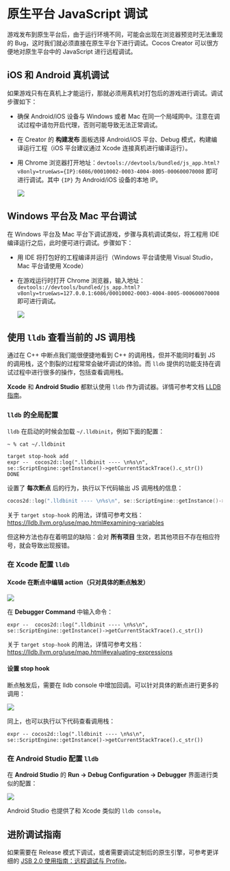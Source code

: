 # 原生平台 JavaScript 调试

游戏发布到原生平台后，由于运行环境不同，可能会出现在浏览器预览时无法重现的 Bug，这时我们就必须直接在原生平台下进行调试。Cocos Creator 可以很方便地对原生平台中的 JavaScript 进行远程调试。

## iOS 和 Android 真机调试

如果游戏只有在真机上才能运行，那就必须用真机对打包后的游戏进行调试。调试步骤如下：

- 确保 Android/iOS 设备与 Windows 或者 Mac 在同一个局域网中。注意在调试过程中请勿开启代理，否则可能导致无法正常调试。
- 在 Creator 的 **构建发布** 面板选择 Android/iOS 平台、Debug 模式，构建编译运行工程（iOS 平台建议通过 Xcode 连接真机进行编译运行）。
- 用 Chrome 浏览器打开地址：`devtools://devtools/bundled/js_app.html?v8only=true&ws={IP}:6086/00010002-0003-4004-8005-000600070008` 即可进行调试。其中 `{IP}` 为 Android/iOS 设备的本地 IP。

  ![](debug-jsb/v8-android-debug.png)

## Windows 平台及 Mac 平台调试

在 Windows 平台及 Mac 平台下调试游戏，步骤与真机调试类似，将工程用 IDE 编译运行之后，此时便可进行调试。步骤如下：

- 用 IDE 将打包好的工程编译并运行（Windows 平台请使用 Visual Studio，Mac 平台请使用 Xcode）
- 在游戏运行时打开 Chrome 浏览器，输入地址：`devtools://devtools/bundled/js_app.html?v8only=true&ws=127.0.0.1:6086/00010002-0003-4004-8005-000600070008` 即可进行调试。

   ![](debug-jsb/v8-win32-debug.png)

## 使用 `lldb` 查看当前的 JS 调用栈

通过在 C++ 中断点我们能很便捷地看到 C++ 的调用栈，但并不能同时看到 JS 的调用栈，这个割裂的过程常常会破坏调试的体验。而 `lldb` 提供的功能支持在调试过程中进行很多的操作，包括查看调用栈。

**Xcode** 和 **Android Studio** 都默认使用 `lldb` 作为调试器。详情可参考文档 [LLDB 指南](https://lldb.llvm.org/use/tutorial.html)。

### `lldb` 的全局配置

`lldb` 在启动的时候会加载 `~/.lldbinit`，例如下面的配置：

`~ % cat ~/.lldbinit`

```
target stop-hook add 
expr --  cocos2d::log(".lldbinit ---- \n%s\n", se::ScriptEngine::getInstance()->getCurrentStackTrace().c_str())
DONE
```

设置了 **每次断点** 后的行为，执行以下代码输出 JS 调用栈的信息：

```c++
cocos2d::log(".lldbinit ---- \n%s\n", se::ScriptEngine::getInstance()->getCurrentStackTrace().c_str())
```

关于 `target stop-hook` 的用法，详情可参考文档：<https://lldb.llvm.org/use/map.html#examining-variables>

但这种方法也存在着明显的缺陷：会对 **所有项目** 生效，若其他项目不存在相应符号，就会导致出现报错。

### 在 Xcode 配置 `lldb`

#### Xcode 在断点中编辑 action（只对具体的断点触发）

![](debug-jsb/xcode-brk-point-action.png)

在 **Debugger Command** 中输入命令：

```lldb
expr --  cocos2d::log(".lldbinit ---- \n%s\n", se::ScriptEngine::getInstance()->getCurrentStackTrace().c_str())
```

关于 `target stop-hook` 的用法，详情可参考文档：<https://lldb.llvm.org/use/map.html#evaluating-expressions>

#### 设置 stop hook

断点触发后，需要在 lldb console 中增加回调。可以针对具体的断点进行更多的调用：

![](debug-jsb/xcode-brk-point-lldb.png)

同上，也可以执行以下代码查看调用栈：

```lldb
expr -- cocos2d::log(".lldbinit ---- \n%s\n", se::ScriptEngine::getInstance()->getCurrentStackTrace().c_str())
```

### 在 Android Studio 配置 `lldb`

在 **Android Studio** 的 **Run -> Debug Configuration -> Debugger** 界面进行类似的配置：

![](debug-jsb/as-brk-point-action.png)

Android Studio 也提供了和 Xcode 类似的 `lldb console`。

## 进阶调试指南

如果需要在 Release 模式下调试，或者需要调试定制后的原生引擎，可参考更详细的 [JSB 2.0 使用指南：远程调试与 Profile](https://docs.cocos.com/creator/manual/zh/advanced-topics/JSB2.0-learning.html)。
